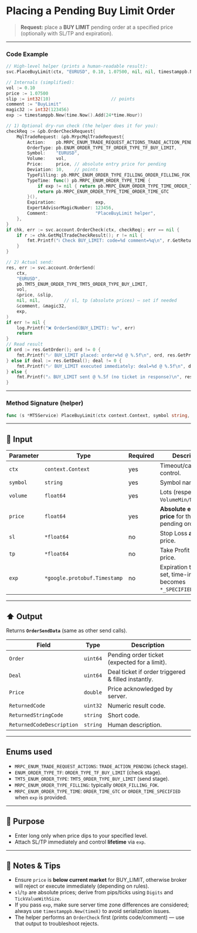 # Placing a Pending Buy Limit Order

> **Request:** place a **BUY LIMIT** pending order at a specified price (optionally with SL/TP and expiration).

---

### Code Example

```go
// High-level helper (prints a human-readable result):
svc.PlaceBuyLimit(ctx, "EURUSD", 0.10, 1.07500, nil, nil, timestamppb.New(time.Now().Add(24*time.Hour)))

// Internals (simplified):
vol := 0.10
price := 1.07500
slip := int32(10)                       // points
comment := "BuyLimit"
magic32 := int32(123456)
exp := timestamppb.New(time.Now().Add(24*time.Hour))

// 1) Optional dry-run check (the helper does it for you):
checkReq := &pb.OrderCheckRequest{
    MqlTradeRequest: &pb.MrpcMqlTradeRequest{
        Action:    pb.MRPC_ENUM_TRADE_REQUEST_ACTIONS_TRADE_ACTION_PENDING,
        OrderType: pb.ENUM_ORDER_TYPE_TF_ORDER_TYPE_TF_BUY_LIMIT,
        Symbol:    "EURUSD",
        Volume:    vol,
        Price:     price, // absolute entry price for pending
        Deviation: 10,    // points
        TypeFilling: pb.MRPC_ENUM_ORDER_TYPE_FILLING_ORDER_FILLING_FOK,
        TypeTime: func() pb.MRPC_ENUM_ORDER_TYPE_TIME {
            if exp != nil { return pb.MRPC_ENUM_ORDER_TYPE_TIME_ORDER_TIME_SPECIFIED }
            return pb.MRPC_ENUM_ORDER_TYPE_TIME_ORDER_TIME_GTC
        }(),
        Expiration:               exp,
        ExpertAdvisorMagicNumber: 123456,
        Comment:                  "PlaceBuyLimit helper",
    },
}
if chk, err := svc.account.OrderCheck(ctx, checkReq); err == nil {
    if r := chk.GetMqlTradeCheckResult(); r != nil {
        fmt.Printf("ℹ️ Check BUY_LIMIT: code=%d comment=%q\n", r.GetReturnedCode(), r.GetComment())
    }
}

// 2) Actual send:
res, err := svc.account.OrderSend(
    ctx,
    "EURUSD",
    pb.TMT5_ENUM_ORDER_TYPE_TMT5_ORDER_TYPE_BUY_LIMIT,
    vol,
    &price, &slip,
    nil, nil,         // sl, tp (absolute prices) — set if needed
    &comment, &magic32,
    exp,
)
if err != nil {
    log.Printf("❌ OrderSend(BUY_LIMIT): %v", err)
    return
}
// Read result
if ord := res.GetOrder(); ord != 0 {
    fmt.Printf("✅ BUY_LIMIT placed: order=%d @ %.5f\n", ord, res.GetPrice())
} else if deal := res.GetDeal(); deal != 0 {
    fmt.Printf("✅ BUY_LIMIT executed immediately: deal=%d @ %.5f\n", deal, res.GetPrice())
} else {
    fmt.Printf("⚠️ BUY_LIMIT sent @ %.5f (no ticket in response)\n", res.GetPrice())
}
```

---

### Method Signature (helper)

```go
func (s *MT5Service) PlaceBuyLimit(ctx context.Context, symbol string, volume, price float64, sl, tp *float64, exp *timestamppb.Timestamp)
```

---

## 🔽 Input

| Parameter | Type                         | Required | Description                                                   |
| --------- | ---------------------------- | -------- | ------------------------------------------------------------- |
| `ctx`     | `context.Context`            | yes      | Timeout/cancel control.                                       |
| `symbol`  | `string`                     | yes      | Symbol name.                                                  |
| `volume`  | `float64`                    | yes      | Lots (respect `VolumeMin/Max/Step`).                          |
| `price`   | `float64`                    | yes      | **Absolute entry price** for the pending order.               |
| `sl`      | `*float64`                   | no       | Stop Loss **absolute** price.                                 |
| `tp`      | `*float64`                   | no       | Take Profit **absolute** price.                               |
| `exp`     | `*google.protobuf.Timestamp` | no       | Expiration time; if set, time-in-force becomes `*_SPECIFIED`. |

---

## ⬆️ Output

Returns **`OrderSendData`** (same as other send calls).

| Field                     | Type     | Description                                        |
| ------------------------- | -------- | -------------------------------------------------- |
| `Order`                   | `uint64` | Pending order ticket (expected for a limit).       |
| `Deal`                    | `uint64` | Deal ticket if order triggered & filled instantly. |
| `Price`                   | `double` | Price acknowledged by server.                      |
| `ReturnedCode`            | `uint32` | Numeric result code.                               |
| `ReturnedStringCode`      | `string` | Short code.                                        |
| `ReturnedCodeDescription` | `string` | Human description.                                 |

---

## Enums used

* `MRPC_ENUM_TRADE_REQUEST_ACTIONS`: `TRADE_ACTION_PENDING` (check stage).
* `ENUM_ORDER_TYPE_TF`: `ORDER_TYPE_TF_BUY_LIMIT` (check stage).
* `TMT5_ENUM_ORDER_TYPE`: `TMT5_ORDER_TYPE_BUY_LIMIT` (send stage).
* `MRPC_ENUM_ORDER_TYPE_FILLING`: typically `ORDER_FILLING_FOK`.
* `MRPC_ENUM_ORDER_TYPE_TIME`: `ORDER_TIME_GTC` or `ORDER_TIME_SPECIFIED` when `exp` is provided.

---

## 🎯 Purpose

* Enter long only when price dips to your specified level.
* Attach SL/TP immediately and control **lifetime** via `exp`.

---

## 🧩 Notes & Tips

* Ensure `price` is **below current market** for BUY\_LIMIT, otherwise broker will reject or execute immediately (depending on rules).
* `sl`/`tp` are absolute prices; derive from pips/ticks using `Digits` and `TickValueWithSize`.
* If you pass `exp`, make sure server time zone differences are considered; always use `timestamppb.New(timeX)` to avoid serialization issues.
* The helper performs an `OrderCheck` first (prints code/comment) — use that output to troubleshoot rejects.
